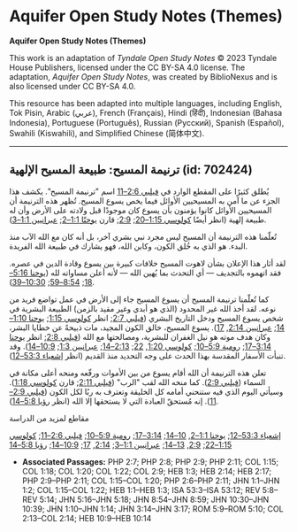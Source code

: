 # Aquifer Open Study Notes (Themes)

**Aquifer Open Study Notes (Themes)**

This work is an adaptation of *Tyndale Open Study Notes* © 2023 Tyndale House Publishers, licensed under the CC BY\-SA 4\.0 license. The adaptation, *Aquifer Open Study Notes*, was created by BiblioNexus and is also licensed under CC BY\-SA 4\.0\.

This resource has been adapted into multiple languages, including English, Tok Pisin, Arabic (عربي), French (Français), Hindi (हिंदी), Indonesian (Bahasa Indonesia), Portuguese (Português), Russian (Русский), Spanish (Español), Swahili (Kiswahili), and Simplified Chinese (简体中文).



--------------------------------

## ترنيمة المسيح: طبيعة المسيح الإلهية (id: 702424)

يُطلق كثيرًا على المقطع الوارد في [فيلبي 2:6–11](https://ref.ly/Phil2:6-Phil2:11) اسم "ترنيمة المسيح". يكشف هذا الجزء عن ما آمن به المسيحيين الأوائل فيما يخص يسوع المسيح. تُظهر هذه الترنيمة أن المسيحيين الأوائل كانوا يؤمنون بأن يسوع كان موجودًا قبل ولادته على الأرض وأن له طبيعة إلهية (انظر أيضًا [كولوسي 1:15–20](https://ref.ly/Col1:15-Col1:20); [2:9](https://ref.ly/Col2:9); قارن [يوحنّا 1:1–2](https://ref.ly/John1:1-John1:2); [عبرانيين 1:1–3](https://ref.ly/Heb1:1-Heb1:3)).

تُعلّمنا هذه الترنيمة أن المسيح ليس مجرد نبي بشري آخر، بل أنه كان مع الله الآب منذ البدء. هو الذي به خُلق الكون، وكابن الله، فهو يشارك في طبيعة الله الفريدة.

لقد أثار هذا الإعلان بشأن لاهوت المسيح خلافات كبيرة بين يسوع وقادة الدين في عصره. فقد اتهموه بالتجديف — أي التحدث بما يُهين الله — لأنه أعلن مساواته لله ([يوحنا 5:16–18](https://ref.ly/John5:16-John5:18); [8:54–59](https://ref.ly/John8:54-John8:59); [10:30–39](https://ref.ly/John10:30-John10:39)).

كما تُعلّمنا ترنيمة المسيح أن يسوع المسيح جاء إلى الأرض في عمل تواضع فريد من نوعه. لقد أخذ الله غير المحدود (الذي هو أبدي وغير مقيد بالزمن) الطبيعة البشرية في شخص يسوع المسيح ودخل التاريخ البشري ([فيلبي 2:7](https://ref.ly/Phil2:7); انظر [كولوسي 1:15](https://ref.ly/Col1:15); [يوحنا 1:10–14](https://ref.ly/John1:10-John1:14); [عبرانيين 2:14](https://ref.ly/Heb2:14), [17](https://ref.ly/Heb2:17)). يسوع المسيح، خالق الكون المجيد، مات ذبيحةً عن خطايا البشر، وكان هدف موته هو نيل الغفران للبشرية، ومصالحتها مع الله ([فيلبي 2:8](https://ref.ly/Phil2:8); انظر [يوحنا 3:14–17](https://ref.ly/John3:14-John3:17); [رومية 5:9–10](https://ref.ly/Rom5:9-Rom5:10); [كولوسي 1:20](https://ref.ly/Col1:20), [22](https://ref.ly/Col1:22); [2:13–14](https://ref.ly/Col2:13-Col2:14); [عبرانيين 1:3](https://ref.ly/Heb1:3); [10:9–14](https://ref.ly/Heb10:9-Heb10:14)). وقد تنبأت الأسفار المقدسة بهذا الحدث على وجه التحديد منذ القديم (انظر [إشعياء 53:3–12](https://ref.ly/Isa53:3-Isa53:12)).

تعلن هذه الترنيمة أن الله أقام يسوع من بين الأموات ورفّعه ومنحه أعلى مكانة في السماء ([فيلبي 2:9](https://ref.ly/Phil2:9)). كما منحه الله لقب "الرب" ([فيلبي 2:11](https://ref.ly/Phil2:11); قارن [كولوسي 1:18](https://ref.ly/Col1:18)). وسيأتي اليوم الذي فيه ستنحني أمامه كل الخليقة وتعترف به ربًا لكل الكون ([فيلبي 2:9–11](https://ref.ly/Phil2:9-Phil2:11)). إنه مُستحقّ العبادة التي لا يستحقها إلا الله (انظر [رؤيا 5:8–14](https://ref.ly/Rev5:8-Rev5:14)).

مقاطع لمزيد من الدراسة

[إشعياء 53:3–12](https://ref.ly/Isa53:3-Isa53:12); [يوحنا 1:1–2](https://ref.ly/John1:1-John1:2), [10–14](https://ref.ly/John1:10-John1:14); [3:14–17](https://ref.ly/John3:14-John3:17); [رومية 5:9–10](https://ref.ly/Rom5:9-Rom5:10); [فيلبي 2:6–11](https://ref.ly/Phil2:6-Phil2:11); [كولوسي 1:15–22](https://ref.ly/Col1:15-Col1:22); [2:9](https://ref.ly/Col2:9), [13–14](https://ref.ly/Col2:13-Col2:14); [عبرانيين 1:1–3](https://ref.ly/Heb1:1-Heb1:3); [2:14](https://ref.ly/Heb2:14), [17](https://ref.ly/Heb2:17); [10:9–14](https://ref.ly/Heb10:9-Heb10:14); [رؤيا 5:8–14](https://ref.ly/Rev5:8-Rev5:14)

* **Associated Passages:** PHP 2:7; PHP 2:8; PHP 2:9; PHP 2:11; COL 1:15; COL 1:18; COL 1:20; COL 1:22; COL 2:9; HEB 1:3; HEB 2:14; HEB 2:17; PHP 2:9–PHP 2:11; COL 1:15–COL 1:20; PHP 2:6–PHP 2:11; JHN 1:1–JHN 1:2; COL 1:15–COL 1:22; HEB 1:1–HEB 1:3; ISA 53:3–ISA 53:12; REV 5:8–REV 5:14; JHN 5:16–JHN 5:18; JHN 8:54–JHN 8:59; JHN 10:30–JHN 10:39; JHN 1:10–JHN 1:14; JHN 3:14–JHN 3:17; ROM 5:9–ROM 5:10; COL 2:13–COL 2:14; HEB 10:9–HEB 10:14

